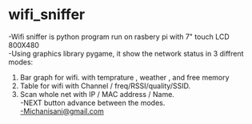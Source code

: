 # wifi_sniffer
-Wifi sniffer is python program run on rasbery pi with 7" touch LCD 800X480 <br />
-Using graphics library pygame, it show the network status in 3 diffrent modes: <br />
1. Bar graph for wifi. with temprature , weather , and free memory<br />
2. Table for wifi with Channel / freq/RSSI/quality/SSID.<br />
3. Scan whole net with IP / MAC address / Name.<br />
-NEXT button advance between the modes.<br />
-Michanisani@gmail.com

